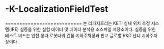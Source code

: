 # -K-LocalizationFieldTest
===========================
본 리파지토리는 KETI 실내 위치 추정 시스템(IPE) 실증을 위한 실험 데이터 및 데이터 분석용 소스파일 저장소이다. 실증을 위한 테스트 베드는 인천 청라 로봇타워 건물 지하주차장과 판교 글로벌 R&D 센터 지하주차장이다. 